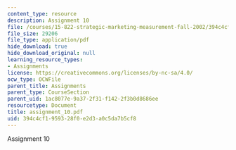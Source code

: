 ```yaml
---
content_type: resource
description: Assignment 10
file: /courses/15-822-strategic-marketing-measurement-fall-2002/394c4cf1959328f0e2d3a0c5da7b5cf8_assignment_10.pdf
file_size: 29206
file_type: application/pdf
hide_download: true
hide_download_original: null
learning_resource_types:
- Assignments
license: https://creativecommons.org/licenses/by-nc-sa/4.0/
ocw_type: OCWFile
parent_title: Assignments
parent_type: CourseSection
parent_uid: 1ac8077e-9a37-2f31-f142-2f3b0d8686ee
resourcetype: Document
title: assignment_10.pdf
uid: 394c4cf1-9593-28f0-e2d3-a0c5da7b5cf8
---
```

Assignment 10